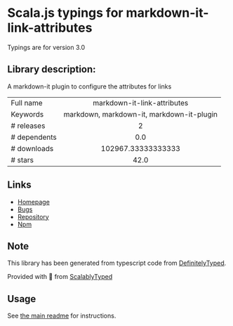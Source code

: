
# Scala.js typings for markdown-it-link-attributes

Typings are for version 3.0

## Library description:
A markdown-it plugin to configure the attributes for links

|                    |                 |
| ------------------ | :-------------: |
| Full name          | markdown-it-link-attributes |
| Keywords           | markdown, markdown-it, markdown-it-plugin |
| # releases         | 2 |
| # dependents       | 0.0 |
| # downloads        | 102967.33333333333 |
| # stars            | 42.0 |

## Links
- [Homepage](https://github.com/crookedneighbor/markdown-it-link-attributes)
- [Bugs](https://github.com/crookedneighbor/markdown-it-link-attributes)
- [Repository](https://github.com/crookedneighbor/markdown-it-link-attributes)
- [Npm](https://www.npmjs.com/package/markdown-it-link-attributes)
    


## Note
This library has been generated from typescript code from [DefinitelyTyped](https://definitelytyped.org).

Provided with :purple_heart: from [ScalablyTyped](https://github.com/oyvindberg/ScalablyTyped)

## Usage
See [the main readme](../../readme.md) for instructions.


